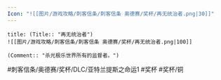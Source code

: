 ```yaml
---
Icon: "![[图片/游戏攻略/刺客信条/刺客信条 奥德赛/奖杯/再无统治者.png|30]]"
---
```

```ad-common-bronze-trophy
title: (Title:: "再无统治者")
![[图片/游戏攻略/刺客信条/刺客信条 奥德赛/奖杯/再无统治者.png|100]]

(Comment:: "杀光极乐世界所有的监督者。")
```

#刺客信条/奥德赛/奖杯/DLC/亚特兰提斯之命运1 #奖杯 #奖杯/铜
